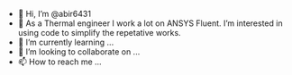 - 👋 Hi, I’m @abir6431
- 👀 As a Thermal engineer I work a lot on ANSYS Fluent. I’m interested in using code to simplify the repetative works. 
- 🌱 I’m currently learning ...
- 💞️ I’m looking to collaborate on ...
- 📫 How to reach me ...

<!---
abir6431/abir6431 is a ✨ special ✨ repository because its `README.md` (this file) appears on your GitHub profile.
You can click the Preview link to take a look at your changes.
--->
